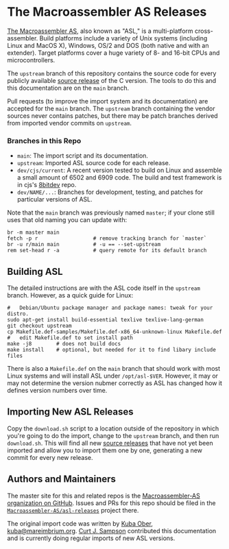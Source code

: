 The Macroassembler AS Releases
==============================

[The Macroassembler AS][asl], also known as "ASL," is a multi-platform
cross-assembler. Build platforms include a variety of Unix systems
(including Linux and MacOS X), Windows, OS/2 and DOS (both native and
with an extender). Target platforms cover a huge variety of 8- and
16-bit CPUs and microcontrollers.

The `upstream` branch of this repository contains the source code for
every publicly available [source release][src] of the C version. The
tools to do this and this documentation are on the `main` branch.

Pull requests (to improve the import system and its documentation) are
accepted for the `main` branch. The `upstream` branch containing the
vendor sources never contains patches, but there may be patch branches
derived from imported vendor commits on `upstream`.

### Branches in this Repo

- `main`: The import script and its documentation.
- `upstream`: Imported ASL source code for each release.
- `dev/cjs/current`: A recent version tested to build on Linux and
  assemble a small amount of 6502 and 6909 code. The build and test
  framework is in cjs's [8bitdev] repo.
- `dev/NAME/...`: Branches for development, testing, and patches for
  particular versions of ASL.

Note that the `main` branch was previously named `master`; if your clone
still uses that old naming you can update with:

    br -m master main
    fetch -p r                  # remove tracking branch for `master`
    br -u r/main main           # -u == --set-upstream
    rem set-head r -a           # query remote for its default branch


Building ASL
------------

The detailed instructions are with the ASL code itself in the `upstream`
branch. However, as a quick guide for Linux:

    #   Debian/Ubuntu package manager and package names: tweak for your distro.
    sudo apt-get install build-essential texlive texlive-lang-german
    git checkout upstream
    cp Makefile.def-samples/Makefile.def-x86_64-unknown-linux Makefile.def
    #   edit Makefile.def to set install path
    make -j8        # does not build docs
    make install    # optional, but needed for it to find libary include files

There is also a `Makefile.def` on the `main` branch that should work with
most Linux systems and will install ASL under `/opt/asl-$VER`. However, it
may or may not determine the version nubmer correctly as ASL has changed
how it defines version numbers over time.


Importing New ASL Releases
--------------------------

Copy the `download.sh` script to a location outside of the
repository in which you're going to do the import, change to the
`upstream` branch, and then run `download.sh`. This will find all new
[source releases][src] that have not yet been imported and allow you
to import them one by one, generating a new commit for every new
release.


Authors and Maintainers
-----------------------

The master site for this and related repos is the [Macroassembler-AS
organization on GitHub][ghmas]. Issues and PRs for this repo should be
filed in the [`Macroassembler-AS/asl-releases`][ghmasrel] project
there.

The original import code was written by [Kuba Ober][KubaO],
<kuba@mareimbrium.org>. [Curt J. Sampson][0cjs] contributed this
documentation and is currently doing regular imports of new ASL
versions.



<!-------------------------------------------------------------------->
[asl]: http://john.ccac.rwth-aachen.de:8000/as/
[src]: http://john.ccac.rwth-aachen.de:8000/ftp/as/source/c_version/

[ghmas]: https://github.com/Macroassembler-AS
[ghmasrel]: https://github.com/Macroassembler-AS/asl-releases
[KubaO]: https://github.com/KubaO
[0cjs]: https://github.com/0cjs
[8bitdev]: https://github.com/0cjs/8bitdev
